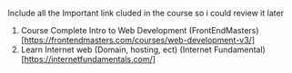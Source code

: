 Include all the Important link cluded in the course so i could review it later
1. Course Complete Intro to Web Development (FrontEndMasters)[https://frontendmasters.com/courses/web-development-v3/]
2. Learn Internet web (Domain, hosting, ect) (Internet Fundamental)[https://internetfundamentals.com/]
